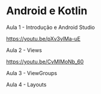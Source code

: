 # Android e Kotlin

Aula 1 - Introdução e Android Studio

https://youtu.be/pXv3ylMa-uE

Aula 2 - Views

https://youtu.be/CvMIMoNb_60

Aula 3 - ViewGroups

Aula 4 - Layouts
